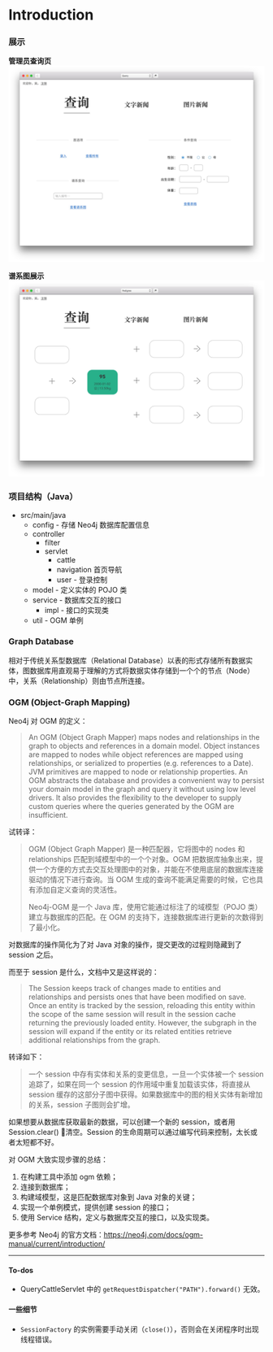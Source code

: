 # Introduction
### 展示

**管理员查询页**
![](design/Query.jpg)

**谱系图展示**
![](design/Pedigree.jpg)

### 项目结构（Java）

* src/main/java
	* config - 存储 Neo4j 数据库配置信息
	* controller
		* filter
		* servlet
			* cattle
			* navigation 首页导航
			* user - 登录控制
	* model - 定义实体的 POJO 类
	* service - 数据库交互的接口
		* impl - 接口的实现类
	* util - OGM 单例

### Graph Database
相对于传统关系型数据库（Relational Database）以表的形式存储所有数据实体，图数据库用直观易于理解的方式将数据实体存储到一个个的节点（Node）中，关系（Relationship）则由节点所连接。

### OGM (Object-Graph Mapping)
Neo4j 对 OGM 的定义：
> An OGM (Object Graph Mapper) maps nodes and relationships in the graph to objects and references in a domain model. Object instances are mapped to nodes while object references are mapped using relationships, or serialized to properties (e.g. references to a Date). JVM primitives are mapped to node or relationship properties. An OGM abstracts the database and provides a convenient way to persist your domain model in the graph and query it without using low level drivers. It also provides the flexibility to the developer to supply custom queries where the queries generated by the OGM are insufficient.

试转译：
> OGM (Object Graph Mapper) 是一种匹配器，它将图中的 nodes 和 relationships 匹配到域模型中的一个个对象。OGM 把数据库抽象出来，提供一个方便的方式去交互处理图中的对象，并能在不使用底层的数据库连接驱动的情况下进行查询。当 OGM 生成的查询不能满足需要的时候，它也具有添加自定义查询的灵活性。
>
> Neo4j-OGM 是一个 Java 库，使用它能通过标注了的域模型（POJO 类）建立与数据库的匹配。在 OGM 的支持下，连接数据库进行更新的次数得到了最小化。

对数据库的操作简化为了对 Java 对象的操作，提交更改的过程则隐藏到了 session 之后。

而至于 session 是什么，文档中又是这样说的：
> The Session keeps track of changes made to entities and relationships and persists ones that have been modified on save. Once an entity is tracked by the session, reloading this entity within the scope of the same session will result in the session cache returning the previously loaded entity. However, the subgraph in the session will expand if the entity or its related entities retrieve additional relationships from the graph.

转译如下：
> 一个 session 中存有实体和关系的变更信息，一旦一个实体被一个 session 追踪了，如果在同一个 session 的作用域中重复加载该实体，将直接从 session 缓存的这部分子图中获得。如果数据库中的图的相关实体有新增加的关系，session 子图则会扩增。

如果想要从数据库获取最新的数据，可以创建一个新的 session，或者用 Session.clear() 清空。Session 的生命周期可以通过编写代码来控制，太长或者太短都不好。


对 OGM 大致实现步骤的总结：
1. 在构建工具中添加 ogm 依赖；
2. 连接到数据库；
3. 构建域模型，这是匹配数据库对象到 Java 对象的关键；
4. 实现一个单例模式，提供创建 session 的接口；
5. 使用 Service 结构，定义与数据库交互的接口，以及实现类。


更多参考 Neo4j 的官方文档：https://neo4j.com/docs/ogm-manual/current/introduction/

---

#### To-dos
- QueryCattleServlet 中的 `getRequestDispatcher("PATH").forward()` 无效。

#### 一些细节
- `SessionFactory` 的实例需要手动关闭（`close()`），否则会在关闭程序时出现线程错误。